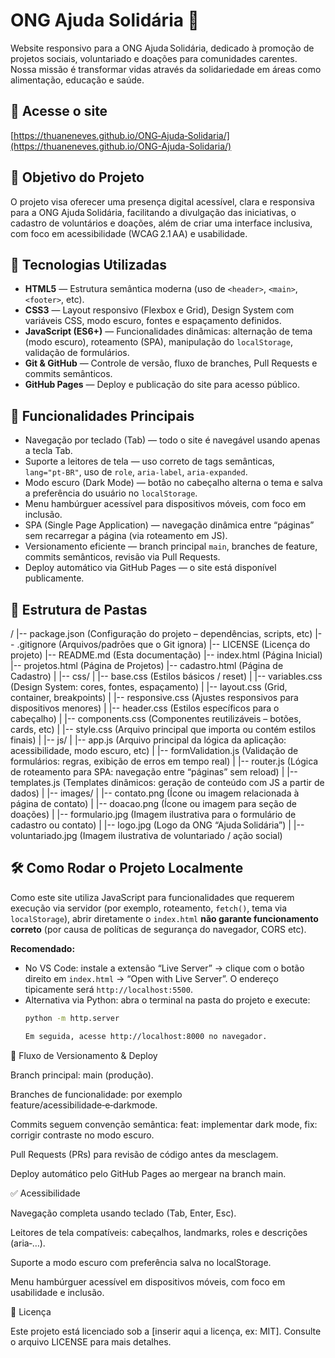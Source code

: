 # ONG Ajuda Solidária 🧡

Website responsivo para a ONG Ajuda Solidária, dedicado à promoção de projetos sociais, voluntariado e doações para comunidades carentes. Nossa missão é transformar vidas através da solidariedade em áreas como alimentação, educação e saúde.

## 🔗 Acesse o site  
[https://thuaneneves.github.io/ONG‑Ajuda‑Solidaria/](https://thuaneneves.github.io/ONG-Ajuda-Solidaria/)

## 🎯 Objetivo do Projeto  
O projeto visa oferecer uma presença digital acessível, clara e responsiva para a ONG Ajuda Solidária, facilitando a divulgação das iniciativas, o cadastro de voluntários e doações, além de criar uma interface inclusiva, com foco em acessibilidade (WCAG 2.1 AA) e usabilidade.

## 🧰 Tecnologias Utilizadas  
- **HTML5** — Estrutura semântica moderna (uso de `<header>`, `<main>`, `<footer>`, etc).  
- **CSS3** — Layout responsivo (Flexbox e Grid), Design System com variáveis CSS, modo escuro, fontes e espaçamento definidos.  
- **JavaScript (ES6+)** — Funcionalidades dinâmicas: alternação de tema (modo escuro), roteamento (SPA), manipulação do `localStorage`, validação de formulários.  
- **Git & GitHub** — Controle de versão, fluxo de branches, Pull Requests e commits semânticos.  
- **GitHub Pages** — Deploy e publicação do site para acesso público.

## 🚀 Funcionalidades Principais  
- Navegação por teclado (Tab) — todo o site é navegável usando apenas a tecla Tab.  
- Suporte a leitores de tela — uso correto de tags semânticas, `lang="pt‑BR"`, uso de `role`, `aria-label`, `aria-expanded`.  
- Modo escuro (Dark Mode) — botão no cabeçalho alterna o tema e salva a preferência do usuário no `localStorage`.  
- Menu hambúrguer acessível para dispositivos móveis, com foco em inclusão.  
- SPA (Single Page Application) — navegação dinâmica entre “páginas” sem recarregar a página (via roteamento em JS).  
- Versionamento eficiente — branch principal `main`, branches de feature, commits semânticos, revisão via Pull Requests.  
- Deploy automático via GitHub Pages — o site está disponível publicamente.

## 📂 Estrutura de Pastas  
/
|-- package.json (Configuração do projeto – dependências, scripts, etc)
|-- .gitignore (Arquivos/padrões que o Git ignora)
|-- LICENSE (Licença do projeto)
|-- README.md (Esta documentação)
|-- index.html (Página Inicial)
|-- projetos.html (Página de Projetos)
|-- cadastro.html (Página de Cadastro)
|
|-- css/
| |-- base.css (Estilos básicos / reset)
| |-- variables.css (Design System: cores, fontes, espaçamento)
| |-- layout.css (Grid, container, breakpoints)
| |-- responsive.css (Ajustes responsivos para dispositivos menores)
| |-- header.css (Estilos específicos para o cabeçalho)
| |-- components.css (Componentes reutilizáveis – botões, cards, etc)
| |-- style.css (Arquivo principal que importa ou contém estilos finais)
|
|-- js/
| |-- app.js (Arquivo principal da lógica da aplicação: acessibilidade, modo escuro, etc)
| |-- formValidation.js (Validação de formulários: regras, exibição de erros em tempo real)
| |-- router.js (Lógica de roteamento para SPA: navegação entre “páginas” sem reload)
| |-- templates.js (Templates dinâmicos: geração de conteúdo com JS a partir de dados)
|
|-- images/
| |-- contato.png (Ícone ou imagem relacionada à página de contato)
| |-- doacao.png (Ícone ou imagem para seção de doações)
| |-- formulario.jpg (Imagem ilustrativa para o formulário de cadastro ou contato)
| |-- logo.jpg (Logo da ONG “Ajuda Solidária”)
| |-- voluntariado.jpg (Imagem ilustrativa de voluntariado / ação social)

## 🛠️ Como Rodar o Projeto Localmente  
Como este site utiliza JavaScript para funcionalidades que requerem execução via servidor (por exemplo, roteamento, `fetch()`, tema via `localStorage`), abrir diretamente o `index.html` **não garante funcionamento correto** (por causa de políticas de segurança do navegador, CORS etc).

**Recomendado:**  
- No VS Code: instale a extensão “Live Server” → clique com o botão direito em `index.html` → “Open with Live Server”. O endereço tipicamente será `http://localhost:5500`.  
- Alternativa via Python: abra o terminal na pasta do projeto e execute:  
  ```bash
  python -m http.server

  Em seguida, acesse http://localhost:8000 no navegador.

🧭 Fluxo de Versionamento & Deploy

Branch principal: main (produção).

Branches de funcionalidade: por exemplo feature/acessibilidade‑e‑darkmode.

Commits seguem convenção semântica: feat: implementar dark mode, fix: corrigir contraste no modo escuro.

Pull Requests (PRs) para revisão de código antes da mesclagem.

Deploy automático pelo GitHub Pages ao mergear na branch main.

✅ Acessibilidade

Navegação completa usando teclado (Tab, Enter, Esc).

Leitores de tela compatíveis: cabeçalhos, landmarks, roles e descrições (aria‑…).

Suporte a modo escuro com preferência salva no localStorage.

Menu hambúrguer acessível em dispositivos móveis, com foco em usabilidade e inclusão.


📝 Licença

Este projeto está licenciado sob a [inserir aqui a licença, ex: MIT]. Consulte o arquivo LICENSE para mais detalhes.

